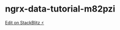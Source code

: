 # ngrx-data-tutorial-m82pzi

[Edit on StackBlitz ⚡️](https://stackblitz.com/edit/ngrx-data-tutorial-m82pzi)